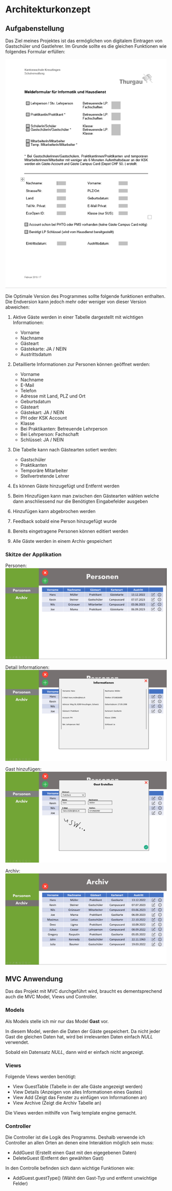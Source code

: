 # Architekturkonzept

## Aufgabenstellung

Das Ziel meines Projektes ist das ermöglichen von digitalem Eintragen von Gastschüler und Gastlehrer.
Im Grunde sollte es die gleichen Funktionen wie folgendes Formular erfüllen:

![Meldeformular](../img/Meldeformular.png)

Die Optimale Version des Programmes sollte folgende funktionen enthalten. Die Endversion kann jedoch mehr oder weniger von dieser Version abweichen:

1. Aktive Gäste werden in einer Tabelle dargestellt mit wichtigen Informationen:
    - Vorname
    - Nachname
    - Gästeart
    - Gästekarte: JA / NEIN
    - Austrittsdatum

2. Detaillierte Informationen zur Personen können geöffnet werden:
    - Vorname
    - Nachname
    - E-Mail
    - Telefon
    - Adresse mit Land, PLZ und Ort
    - Geburtsdatum
    - Gästeart
    - Gästekart: JA / NEIN
    - PH oder KSK Account
    - Klasse
    - Bei Praktikanten: Betreuende Lehrperson
    - Bei Lehrperson: Fachschaft
    - Schlüssel: JA / NEIN

2. Die Tabelle kann nach Gästearten sotiert werden:
    - Gastschüler
    - Praktikanten
    - Temporäre Mitarbeiter
    - Stellvertretende Lehrer

3. Es können Gäste hinzugefügt und Entfernt werden

4. Beim Hinzufügen kann man zwischen den Gästearten wählen welche dann anschliessend nur die Benötigten Eingabefelder ausgeben

4. Hinzufügen kann abgebrochen werden

5. Feedback sobald eine Person hinzugefügt wurde

6. Bereits eingetragene Personen können editiert werden

7. Alle Gäste werden in einem Archiv gespeichert

### Skitze der Applikation

Personen:
![](../img/Skitze/Skitze1.png)

Detail Informationen:
![](../img/Skitze/Skitze2.png)

Gast hinzufügen:
![](../img/Skitze/Skitze3.png)

Archiv:
![](../img/Skitze/Skitze4.png)

## MVC Anwendung

Das das Projekt mit MVC durchgeführt wird, braucht es dementsprechend auch die MVC Model, Views und Controller.

### Models

Als Models stelle ich mir nur das Model **Gast**  vor.

In diesem Model, werden die Daten der Gäste gespeichert.
Da nicht jeder Gast die gleichen Daten hat, wird bei irrelevanten Daten einfach *NULL* verwendet.

Sobald ein Datensatz *NULL*, dann wird er einfach nicht angezeigt.

### Views

Folgende Views werden benötigt:

- View GuestTable (Tabelle in der alle Gäste angezeigt werden)
- View Details (Anzeigen von alles Informationen eines Gastes)
- View Add (Zeigt das Fenster zu einfügen von Informationen an)
- View Archive (Zeigt die Archiv Tabelle an)

Die Views werden mithilfe von Twig template engine gemacht.

### Controller

Die Controller ist die Logik des Programms.
Deshalb verwende ich Controller an allen Orten an denen eine Interaktion möglich sein muss:

- AddGuest (Erstellt einen Gast mit den eigegebenen Daten)
- DeleteGuest (Entfernt den gewählten Gast)

In den Controlle befinden sich dann wichtige Funktionen wie:

- AddGuest.guestType() (Wählt den Gast-Typ und entfernt unwichtige Felder)
